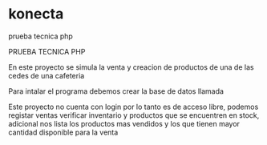 # konecta
prueba tecnica php



PRUEBA TECNICA PHP 




En este proyecto se simula la venta y creacion de productos de una de las cedes de una cafeteria

Para intalar el programa debemos crear la base de datos llamada

Este proyecto no cuenta con login por lo tanto es de acceso libre, podemos registar ventas verificar inventario y productos que se encuentren en stock, 
adicional nos lista los productos mas vendidos y los que tienen mayor cantidad disponible para la venta 
